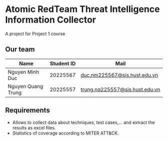 # Atomic RedTeam Threat Intelligence Information Collector

A project for Project 1 course

## Our team
| Name               | Student ID | Mail                           |
|--------------------|------------|--------------------------------|
| Nguyen Minh Duc    | 20225567   | duc.nm225567@sis.hust.edu.vn   |
| Nguyen Quang Trung | 20225557   | trung.nq225557@sis.hust.edu.vn |

## Requirements
- Allows to collect data about techniques, test cases,... and extract the results as excel files.
- Statistics of coverage according to MITER ATT&CK.
